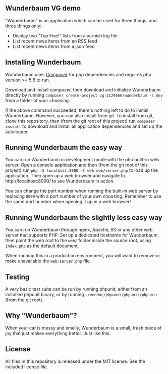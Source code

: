 Wunderbaum VG demo
------------------

"Wunderbaum" is an application which can be used for three things, and three things only:
 * Display two "Top Five!" lists from a varnish log file
 * List recent news items from an RSS feed
 * List recent news items from a json feed


Installing Wunderbaum
---------------------
Wunderbaum uses [Composer](http://getcomposer.org) for php dependencies and requires php version >= 5.6 to run. 

Download and install composer, then download and initialize Wunderbaum directly by running 
`composer create-project vg-2124666/wunderbaum -s dev` from a folder of your choosing.

If the above command succeeded, there's nothing left to do to install Wunderbaum. However, you can also 
install from git. To install from git, clone this repository, then (from the git root of this project) run 
`composer install` to download and install all application dependencies and set up the autoloader.


Running Wunderbaum the easy way
-------------------------------
You can run Wunderbaum in development mode with the php built-in web server. Open a console application and
then (from the git root of this project) run `php -S localhost:8000 -t web web/server.php` to load up the
application. Then open up a web browser and navigate to http://localhost:8000/ to see Wunderbaum in action.

You can change the port number when running the built-in web server by replacing `8000` with a port number of
your own choosing. Remember to use the same port number when opening it up in a web browser!


Running Wunderbaum the slightly less easy way
---------------------------------------------
You can run Wunderbaum through nginx, Apache, IIS or any other web server that supports PHP. 
Set up a dedicated hostname for Wunderbaum, then point the web root to the `web/` folder inside the source root,
using `index.php` as the default document.

When running this in a production environment, you will want to remove or make unavailable the `web/server.php` file.


Testing
-------
A very basic test suite can be run by running phpunit, either from an installed phpunit binary, or 
by running `./vendor/phpunit/phpunit/phpunit` (from the git root).


Why "Wunderbaum"?
-----------------
When your car is messy and smelly, Wunderbaum is a small, fresh piece of joy that just makes everything better.
Just like this.


License
-------
All files in this repository is released under the MIT license. See the included license file.
